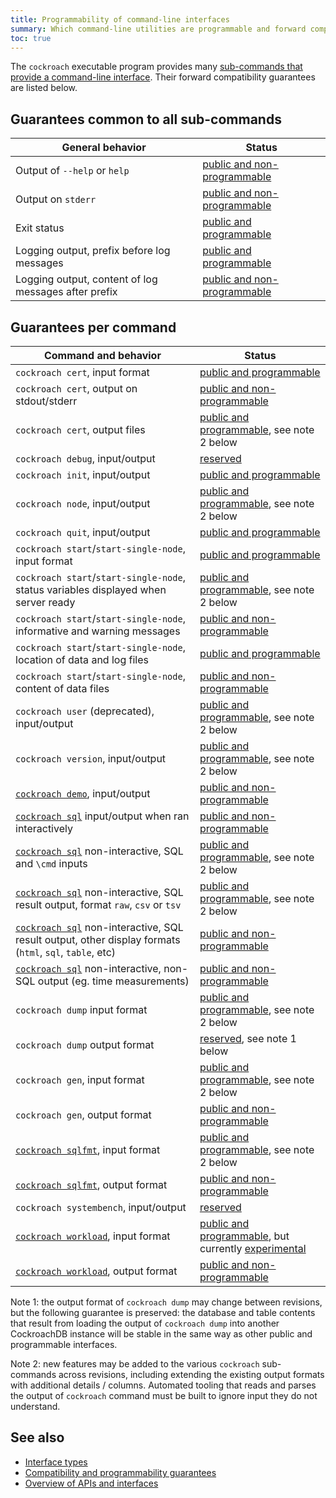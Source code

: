 ```yaml
---
title: Programmability of command-line interfaces
summary: Which command-line utilities are programmable and forward compatibility guarantees.
toc: true
---
```


The `cockroach` executable program provides many [sub-commands that
provide a command-line interface](cockroach-commands.html). Their
forward compatibility guarantees are listed below.

## Guarantees common to all sub-commands

| General behavior                                     | Status                        |
|------------------------------------------------------|-------------------------------|
| Output of `--help` or `help`                         | [public and non-programmable] |
| Output on `stderr`                                   | [public and non-programmable] |
| Exit status                                          | [public and programmable]     |
| Logging output, prefix before log messages           | [public and programmable]     |
| Logging output, content of log messages after prefix | [public and non-programmable] |

## Guarantees per command

| Command and behavior                                                                                      | Status                                                  |
|-----------------------------------------------------------------------------------------------------------|---------------------------------------------------------|
| `cockroach cert`, input format                                                                            | [public and programmable]                               |
| `cockroach cert`, output on stdout/stderr                                                                 | [public and non-programmable]                           |
| `cockroach cert`, output files                                                                            | [public and programmable], see note 2 below             |
| `cockroach debug`, input/output                                                                           | [reserved]                                              |
| `cockroach init`, input/output                                                                            | [public and programmable]                               |
| `cockroach node`, input/output                                                                            | [public and programmable], see note 2 below             |
| `cockroach quit`, input/output                                                                            | [public and programmable]                               |
| `cockroach start`/`start-single-node`, input format                                                       | [public and programmable]                               |
| `cockroach start`/`start-single-node`, status variables displayed when server ready                       | [public and programmable], see note 2 below             |
| `cockroach start`/`start-single-node`, informative and warning messages                                   | [public and non-programmable]                           |
| `cockroach start`/`start-single-node`, location of data and log files                                     | [public and programmable]                               |
| `cockroach start`/`start-single-node`, content of data files                                              | [public and non-programmable]                           |
| `cockroach user` (deprecated), input/output                                                               | [public and programmable], see note 2 below             |
| `cockroach version`, input/output                                                                         | [public and programmable], see note 2 below             |
| [`cockroach demo`], input/output                                                                          | [public and non-programmable]                           |
| [`cockroach sql`] input/output when ran interactively                                                     | [public and non-programmable]                           |
| [`cockroach sql`] non-interactive, SQL and `\cmd` inputs                                                  | [public and programmable], see note 2 below             |
| [`cockroach sql`] non-interactive, SQL result output, format `raw`, `csv` or `tsv`                        | [public and programmable], see note 2 below             |
| [`cockroach sql`] non-interactive, SQL result output, other display formats (`html`, `sql`, `table`, etc) | [public and non-programmable]                           |
| [`cockroach sql`] non-interactive, non-SQL output (eg. time measurements)                                 | [public and non-programmable]                           |
| `cockroach dump` input format                                                                             | [public and programmable], see note 2 below             |
| `cockroach dump` output format                                                                            | [reserved], see note 1 below                            |
| `cockroach gen`, input format                                                                             | [public and programmable], see note 2 below             |
| `cockroach gen`, output format                                                                            | [public and non-programmable]                           |
| [`cockroach sqlfmt`], input format                                                                        | [public and programmable], see note 2 below             |
| [`cockroach sqlfmt`], output format                                                                       | [public and non-programmable]                           |
| `cockroach systembench`, input/output                                                                     | [reserved]                                              |
| [`cockroach workload`], input format                                                                      | [public and programmable], but currently [experimental] |
| [`cockroach workload`], output format                                                                     | [public and non-programmable]                           |

[`cockroach sql`]: use-the-built-in-sql-client.html
[`cockroach demo`]: cockroach-demo.html
[`cockroach workload`]: cockroach-workload.html
[`cockroach sqlfmt`]: use-the-query-formatter.html

Note 1: the output format of `cockroach dump` may change between
revisions, but the following guarantee is preserved: the database and
table contents that result from loading the output of `cockroach dump`
into another CockroachDB instance will be stable in the same way as
other public and programmable interfaces.

Note 2: new features may be added to the various `cockroach`
sub-commands across revisions, including extending the existing output
formats with additional details / columns. Automated tooling that
reads and parses the output of `cockroach` command must be built to
ignore input they do not understand.

## See also

- [Interface types](interface-types.html)
- [Compatibility and programmability guarantees](compatibility-and-programmability-guarantees.html)
- [Overview of APIs and interfaces](overview-of-apis-and-interfaces.html)

[public and programmable]: interface-types.html#public-and-programmable-interfaces
[public and non-programmable]: interface-types.html#public-and-non-programmable-interfaces
[reserved]: interface-types.html#reserved-interfaces
[experimental]: experimental-feature-lifecycle.html
